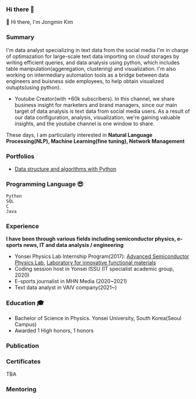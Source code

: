 ### Hi there 👋
👋 Hi there, I'm Jongmin Kim

### Summary
I'm data analyst specializing in text data from the social media
I'm in charge of optimazation for large-scale text data importing on cloud storages by writing efficient queries,
and data analysis using python, which includes table manipulation(aggeregation, clustering) and visualization.
I'm also working on intermediary automation tools as a bridge between data engineers and buisness side employees, to help obtain visualized outupts(using python).

+ Youtube Creator(with +60k subscribers). In this channel, we share business insight for marketers and brand managers, since our main target of data analysis is text data from social media users. As a result of our data configuration, analysis, visualization, we're gaining valuable insights, and the youtube channel is one window to share.

These days, I am particularly interested in **Natural Language Processing(NLP), Machine Learning(fine tuning), Network Management** 

<!-- In my spare time I maintain the [emlearn](https://emlearn.org) open-source software for efficient and convenient ML models on microcontrollers. 
I also provide a few learning resources on [Machine Learning for Embedded](https://github.com/jonnor/embeddedml), and [Machine Learning for Audio](https://github.com/jonnor/machinehearing/). -->

### Portfolios
* [Data structure and algorithms with Python](https://github.com/entrkjm/Python-DSAL)

### Programming Language 😎
    Python 
    SQL
    C
    Java

### Experience 
**I have been through various fields including semiconductor physics, e-sports news, IT and data analysis / engineering**

* Yonsei Physics Lab Internship Program(2017): [Advanced Semiconductor Physics Lab](http://aspl.yonsei.ac.kr/), [Laboratory for innovative functional materials](https://sites.google.com/view/lifm349/professor)
* Coding session host in Yonsei ISSU (IT specialist academic group, 2020)
* E-sports journalist in MHN Media (2020~2021)
* Text data analyst in VAIV company(2021~)

### Education 🎓
* Bachelor of Science in Physics. Yonsei University, South Korea(Seoul Campus)
* Awarded 1 High honors, 1 honors

### Publication

### Certificates
TBA

### Mentoring

